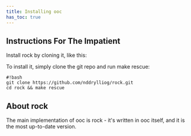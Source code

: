 ```yaml
---
title: Installing ooc
has_toc: true
---
```


## Instructions For The Impatient

Install rock by cloning it, like this:

To install it, simply clone the git repo and run make rescue:

    #!bash
    git clone https://github.com/nddrylliog/rock.git
    cd rock && make rescue

## About rock

The main implementation of ooc is rock - it's written in ooc itself,
and it is the most up-to-date version.
